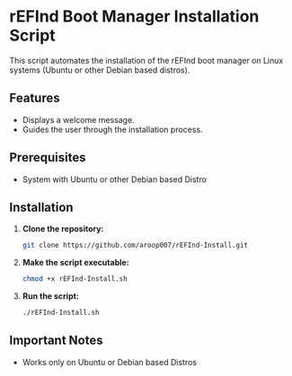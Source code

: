 # rEFInd Boot Manager Installation Script

This script automates the installation of the rEFInd boot manager on Linux systems (Ubuntu or other Debian based distros).

## Features

* Displays a welcome message.
* Guides the user through the installation process.

## Prerequisites
* System with Ubuntu or other Debian based Distro


## Installation

1.  **Clone the repository:**
    ```bash
    git clone https://github.com/aroop007/rEFInd-Install.git
    ```
    
2.  **Make the script executable:**

    ```bash
    chmod +x rEFInd-Install.sh
    ```

3.  **Run the script:**

    ```bash
    ./rEFInd-Install.sh
    ```

##   Important Notes
* Works only on Ubuntu or Debian based Distros
